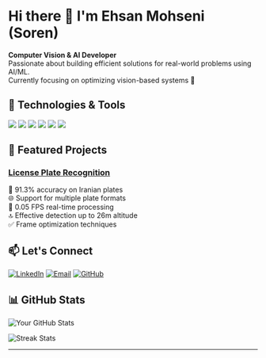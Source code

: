 # Hi there 👋 I'm Ehsan Mohseni (Soren)

**Computer Vision & AI Developer**  
Passionate about building efficient solutions for real-world problems using AI/ML.  
Currently focusing on optimizing vision-based systems 🚀

## 🔧 Technologies & Tools

![](https://img.shields.io/badge/Python-3776AB?style=flat&logo=python&logoColor=white)
![](https://img.shields.io/badge/OpenCV-5C3EE8?style=flat&logo=opencv&logoColor=white)
![](https://img.shields.io/badge/TensorFlow-FF6F00?style=flat&logo=tensorflow&logoColor=white)
![](https://img.shields.io/badge/PyTorch-EE4C2C?style=flat&logo=pytorch&logoColor=white)
![](https://img.shields.io/badge/YOLO-00FFFF?style=flat&logo=yolo&logoColor=black)
![](https://img.shields.io/badge/GAN-8A2BE2?style=flat)

## 🚀 Featured Projects

### [License Plate Recognition](https://github.com/ImanAsmardokht/Traffic-Control)
🎯 91.3% accuracy on Iranian plates  
🌐 Support for multiple plate formats  
🚀 0.05 FPS real-time processing  
🔝 Effective detection up to 26m altitude  
✅ Frame optimization techniques

## 📫 Let's Connect
[![LinkedIn](https://img.shields.io/badge/LinkedIn-0077B5?style=flat&logo=linkedin&logoColor=white)](https://www.linkedin.com/in/ehsan-mohseni-05b9562a8/)
[![Email](https://img.shields.io/badge/Email-D14836?style=flat&logo=gmail&logoColor=white)](mailto:ehswnmohseni.ir@gmail.com)
[![GitHub](https://img.shields.io/badge/GitHub-181717?style=flat&logo=github&logoColor=white)](https://github.com/ehswnmohseni)

## 📊 GitHub Stats

![Your GitHub Stats](https://github-readme-stats.vercel.app/api?username=ehswnmohseni&show_icons=true&theme=radical)

![Streak Stats](https://streak-stats.demolab.com/?user=ehswnmohseni&theme=radical)

---
